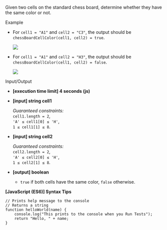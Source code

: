 Given two cells on the standard chess board, determine whether they have the same color or
not.

Example

- For `cell1 = "A1"` and `cell2 = "C3"`, the output should be  
  `chessBoardCellColor(cell1, cell2) = true`.

  ![](https://codesignal.s3.amazonaws.com/tasks/chessBoardCellColor/img/example1.png?_tm=1582002259154)

- For `cell1 = "A1"` and `cell2 = "H3"`, the output should be  
  `chessBoardCellColor(cell1, cell2) = false`.

  ![](https://codesignal.s3.amazonaws.com/tasks/chessBoardCellColor/img/example2.png?_tm=1582002260007)

Input/Output

- **\[execution time limit\] 4 seconds (js)**

- **\[input\] string cell1**

  _Guaranteed constraints:_  
  `cell1.length = 2`,  
  `'A' ≤ cell1[0] ≤ 'H'`,  
  `1 ≤ cell1[1] ≤ 8`.

- **\[input\] string cell2**

  _Guaranteed constraints:_  
  `cell2.length = 2`,  
  `'A' ≤ cell2[0] ≤ 'H'`,  
  `1 ≤ cell2[1] ≤ 8`.

- **\[output\] boolean**

  - `true` if both cells have the same color, `false` otherwise.

**\[JavaScript (ES6)\] Syntax Tips**

    // Prints help message to the console
    // Returns a string
    function helloWorld(name) {
        console.log("This prints to the console when you Run Tests");
        return "Hello, " + name;
    }
